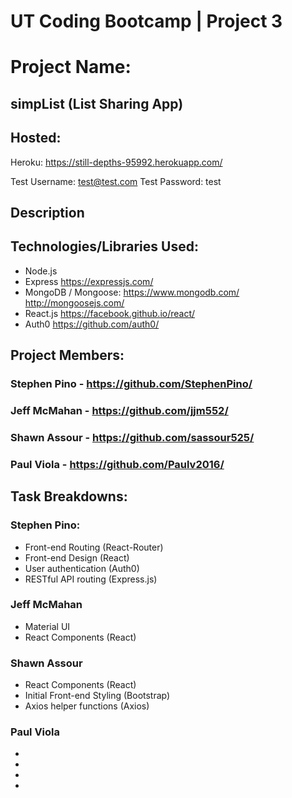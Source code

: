 # UT Coding Bootcamp | Project 3

# Project Name: 
## simpList (List Sharing App)

## Hosted:
Heroku: <https://still-depths-95992.herokuapp.com/>

Test Username: test@test.com
Test Password: test

## Description

## Technologies/Libraries Used:
* Node.js
* Express <https://expressjs.com/>
* MongoDB / Mongoose: <https://www.mongodb.com/> <http://mongoosejs.com/>
* React.js <https://facebook.github.io/react/>
* Auth0 <https://github.com/auth0/>

## Project Members: 
### Stephen Pino - <https://github.com/StephenPino/>
### Jeff McMahan - <https://github.com/jjm552/>
### Shawn Assour - <https://github.com/sassour525/>
### Paul Viola - <https://github.com/Paulv2016/>

## Task Breakdowns:
### Stephen Pino: 
* Front-end Routing (React-Router)
* Front-end Design  (React)
* User authentication (Auth0)
* RESTful API routing (Express.js)
### Jeff McMahan
* Material UI
* React Components (React)
### Shawn Assour
* React Components (React)
* Initial Front-end Styling (Bootstrap)
* Axios helper functions (Axios)
### Paul Viola
*
*
*
*
